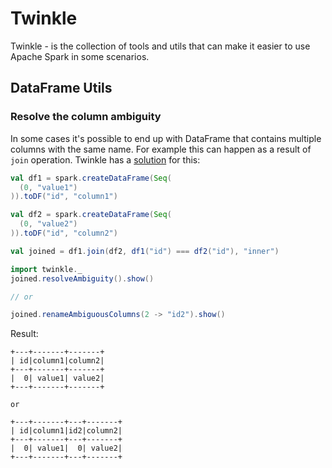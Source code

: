 # Twinkle

Twinkle - is the collection of tools and utils that can make it easier to use Apache Spark in some scenarios.

## DataFrame Utils

### Resolve the column ambiguity
In some cases it's possible to end up with DataFrame that contains multiple columns with the same name. For example this can happen as a result of `join` operation. Twinkle has a [solution](https://github.com/izeigerman/twinkle/blob/master/twinkle/src/main/scala/twinkle/dataframe/AmbiguousColumnsUtils.scala) for this:
```scala
val df1 = spark.createDataFrame(Seq(
  (0, "value1")
)).toDF("id", "column1")

val df2 = spark.createDataFrame(Seq(
  (0, "value2")
)).toDF("id", "column2")

val joined = df1.join(df2, df1("id") === df2("id"), "inner")

import twinkle._
joined.resolveAmbiguity().show()

// or

joined.renameAmbiguousColumns(2 -> "id2").show()

```
Result:
```
+---+-------+-------+
| id|column1|column2|
+---+-------+-------+
|  0| value1| value2|
+---+-------+-------+

or

+---+-------+---+-------+
| id|column1|id2|column2|
+---+-------+---+-------+
|  0| value1|  0| value2|
+---+-------+---+-------+
```
